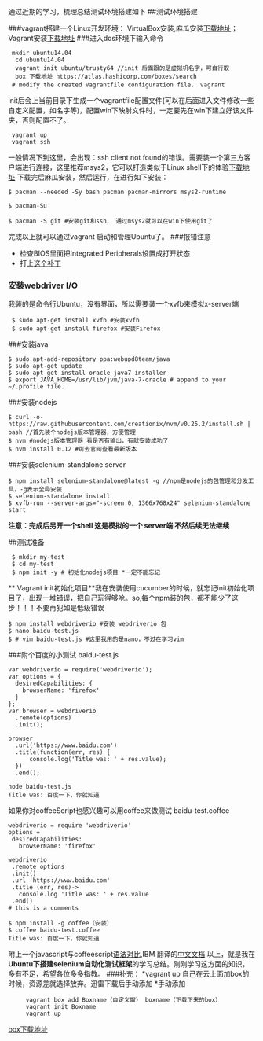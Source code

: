 通过近期的学习，梳理总结测试环境搭建如下
##测试环境搭建


###vagrant搭建一个Linux开发环境：
VirtualBox安装,麻瓜安装[下载地址](https://www.virtualbox.org/wiki/Downloads)；Vagrant安装[下载地址](https://www.vagrantup.com/downloads.html)
###进入dos环境下输入命令
```
 mkdir ubuntu14.04
  cd ubuntu14.04
  vagrant init ubuntu/trusty64 //init 后面跟的是虚拟机名字，可自行取
  box 下载地址 https://atlas.hashicorp.com/boxes/search
 # modify the created Vagrantfile configuration file， vagrant 
 ```
 init后会上当前目录下生成一个vagrantfile配置文件(可以在后面进入文件修改一些自定义配置，如名字等)，配置win下映射文件时，一定要先在win下建立好该文件夹，否则配置不了。
 ```
  vagrant up
  vagrant ssh
```
一般情况下到这里，会出现：ssh client not found的错误。需要装一个第三方客户端进行连接，这里推荐msys2，它可以打造类似于Linux shell下的体验[下载地址](http://sourceforge.net/projects/msys2/)
 下载完后麻瓜安装，然后运行，在进行如下安装：
 ```
 $ pacman --needed -Sy bash pacman pacman-mirrors msys2-runtime

 $ pacman-Su

 $ pacman -S git #安装git和ssh， 通过msys2就可以在win下使用git了
 ```
 完成以上就可以通过vagrant 启动和管理Ubuntu了。
###报错注意
*  检查BIOS里面把Integrated Peripherals设置成打开状态
*  打上[这个补丁](http://download.virtualbox.org/virtualbox/5.0.10/Oracle_VM_VirtualBox_Extension_Pack-5.0.10-104061.vbox-extpack)
### 安装webdriver I/O
我装的是命令行Ubuntu，没有界面，所以需要装一个xvfb来模拟x-server端
```
 $ sudo apt-get install xvfb #安装xvfb
 $ sudo apt-get install firefox #安装Firefox
 ```
###安装java
 ```
 $ sudo apt-add-repository ppa:webupd8team/java
 $ sudo apt-get update
 $ sudo apt-get install oracle-java7-installer
 $ export JAVA_HOME=/usr/lib/jvm/java-7-oracle # append to your ~/.profile file.
 ```
###安装nodejs
 
 ```
 $ curl -o- https://raw.githubusercontent.com/creationix/nvm/v0.25.2/install.sh | bash //首先装个nodejs版本管理器，方便管理
 $ nvm #nodejs版本管理器 看是否有输出，有就安装成功了
 $ nvm install 0.12 #可去官网查看最新版本 
 ```
###安装selenium-standalone server

 ```
 $ npm install selenium-standalone@latest -g //npm是nodejs的包管理和分发工具，-g表示全局安装
 $ selenium-standalone install
 $ xvfb-run --server-args="-screen 0, 1366x768x24" selenium-standalone start
  ```
**注意：完成后另开一个shell  这是模拟的一个 server端  不然后续无法继续**

##测试准备

```
 $ mkdir my-test
 $ cd my-test
 $ npm init -y # 初始化nodejs项目 *一定不能忘记 
 ```
 ** Vagrant init初始化项目**我在安装使用cucumber的时候，就忘记init初始化项目了，出现一堆错误，把自己玩得够呛。so,每个npm装的包，都不能少了这步！！！不要再犯如是低级错误
 ```
 $ npm install webdriverio #安装 webdriverio 包
 $ nano baidu-test.js
 $ # vim baidu-test.js #这里我用的是nano，不过在学习vim
 ```
 
###附个百度的小测试
baidu-test.js
```
var webdriverio = require('webdriverio');
var options = {
  desiredCapabilities: {
    browserName: 'firefox'
  }
};
var browser = webdriverio
  .remote(options)
  .init();

browser
  .url('https://www.baidu.com')
  .title(function(err, res) {
      console.log('Title was: ' + res.value);
  })
  .end();
```
~~~
node baidu-test.js
Title was: 百度一下，你就知道
~~~
如果你对coffeeScript也感兴趣可以用coffee来做测试
 baidu-test.coffee
 ```
webdriverio = require 'webdriverio'
options =
  desiredCapabilities:
    browserName: 'firefox'

webdriverio
  .remote options
  .init()
  .url 'https://www.baidu.com'
  .title (err, res)->
    console.log 'Title was: ' + res.value
  .end()
# this is a comments
```
```
$ npm install -g coffee（安装）
$ coffee baidu-test.coffee
Title was: 百度一下，你就知道
```
附上一个javascript与coffeescript[语法对比](http://coffeescript.org/),IBM 翻译的[中文文档](http://www.ibm.com/developerworks/cn/views/web/libraryview.jsp?search_by=%E5%88%9D%E6%AD%A5%E4%BA%86%E8%A7%A3+CoffeeScript)
以上，就是我在**Ubuntu下搭建selenium自动化测试框架**的学习总结。刚刚学习这方面的知识，多有不足，希望各位多多指教。
###补充：
*vagrant up 自己在云上面加box的时候，资源差就选择放弃。迅雷下载后手动添加
*手动添加
```
     vagrant box add Boxname（自定义取） boxname（下载下来的box） 
     vagrant init Boxname
     vagrant up
   ```  
   [box下载地址](https://atlas.hashicorp.com/boxes/search)
